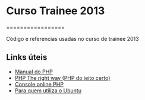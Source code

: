 # Curso Trainee 2013
=================

Código e referencias usadas no curso de trainee 2013

## Links úteis
* [Manual do PHP](http://www.php.net/manual/pt_BR/getting-started.php)
* [PHP The right way (PHP do jeito certo)](http://www.phptherightway.com/)
* [Console online PHP](http://codepad.viper-7.com/)
* [Para quem utiliza o Ubuntu](http://www.erikaheidi.com/2013/03/28/setting-up-a-complete-php-development-environment-on-ubuntu-12-04/)
